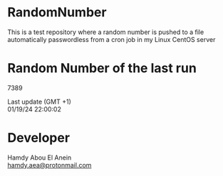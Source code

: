 # RandomNumber    
This is a test repository where a random number is pushed to a file automatically passwordless from a cron job in my Linux CentOS server    
# Random Number of the last run   
7389
      
Last update (GMT +1)    
01/19/24 22:00:02
# Developer    
Hamdy Abou El Anein   
hamdy.aea@protonmail.com
